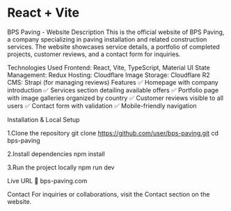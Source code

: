 # React + Vite

BPS Paving - Website
Description
This is the official website of BPS Paving, a company specializing in paving installation and related construction services. The website showcases service details, a portfolio of completed projects, customer reviews, and a contact form for inquiries.

Technologies Used
Frontend: React, Vite, TypeScript, Material UI
State Management: Redux
Hosting: Cloudflare
Image Storage: Cloudflare R2
CMS: Strapi (for managing reviews)
Features
✅ Homepage with company introduction
✅ Services section detailing available offers
✅ Portfolio page with image galleries organized by country
✅ Customer reviews visible to all users
✅ Contact form with validation
✅ Mobile-friendly navigation

Installation & Local Setup

1.Clone the repository
git clone https://github.com/user/bps-paving.git
cd bps-paving

2.Install dependencies
npm install

3.Run the project locally
npm run dev

Live URL
🔗 bps-paving.com

Contact
For inquiries or collaborations, visit the Contact section on the website.

